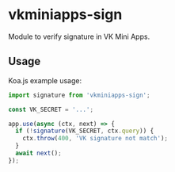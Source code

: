 # vkminiapps-sign

Module to verify signature in VK Mini Apps.

## Usage

Koa.js example usage:

```js
import signature from 'vkminiapps-sign';

const VK_SECRET = '...';

app.use(async (ctx, next) => {
  if (!signature(VK_SECRET, ctx.query)) {
    ctx.throw(400, 'VK signature not match');
  }
  await next();
});
```
